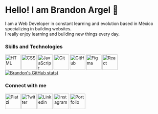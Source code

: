 <h1>Hello! I am Brandon Argel 🚀</h1>

<p>I am a Web Developer in constant learning and evolution based in México specializing in building websites.<br /> I really enjoy learning and building new things every day.</p>

<h3>Skills and Technologies</h3>

<img align="left" alt="HTML" title="HTML" height="50px" src="https://firebasestorage.googleapis.com/v0/b/personal-project-brandon.appspot.com/o/svg%2Fhtml.svg?alt=media&token=087ea885-9aac-4f17-a0e8-b0a62bc94f09" /><img align="left" alt="CSS" title="CSS" height="50px" src="https://firebasestorage.googleapis.com/v0/b/personal-project-brandon.appspot.com/o/svg%2Fcss.svg?alt=media&token=60ddd5f7-0337-4614-98f5-8db57e0bb40e" /><img align="left" alt="JavaScript" title="JavaScript" height="50px" src="https://firebasestorage.googleapis.com/v0/b/personal-project-brandon.appspot.com/o/svg%2Fjs.svg?alt=media&token=795b63ae-189b-46eb-a096-0abdf13c98f3" /><img align="left" alt="Git" title="Git" height="50px" src="https://firebasestorage.googleapis.com/v0/b/personal-project-brandon.appspot.com/o/svg%2Fgit.svg?alt=media&token=b826631b-88d7-45eb-87c6-d262b89f786f" /><img align="left" alt="GitHub" title="GitHub" height="50px" src="https://firebasestorage.googleapis.com/v0/b/personal-project-brandon.appspot.com/o/svg%2Fgithub.svg?alt=media&token=42c18610-a4ba-40d8-8436-9f32e1505c98" /><img align="left" alt="Figma" title="Figma" height="50px" src="https://firebasestorage.googleapis.com/v0/b/personal-project-brandon.appspot.com/o/svg%2FFigma.svg?alt=media&token=2f7c1b5d-33a4-48d7-9856-040cc175989d" /><img align="left" alt="React" title="React" height="50px" src="https://firebasestorage.googleapis.com/v0/b/personal-project-brandon.appspot.com/o/svg%2Freact.svg?alt=media&token=3638d1c2-7e83-4edd-809e-c6fcd9a687a9" /><!--<img align="left" alt="Terminal de comandos" title="Terminal de comandos" height="50px" src="https://firebasestorage.googleapis.com/v0/b/personal-project-brandon.appspot.com/o/svg%2Fterminal.svg?alt=media&token=e443153d-6c1d-4c84-9267-2181bc642639" /> -->
</br></br></br>
[![Brandon's GitHub stats](https://github-readme-stats.vercel.app/api?username=BrandonArgel&count_private=true&show_icons=true&title_color=16ffe2&icon_color=16ffe2&text_color=ffffff&bg_color=000000&border_radius=10))](https://github.com/anuraghazra/github-readme-stats)
<!-- Nav -->
<h3>Connect with me</h3>
<a href="https://platzi.com/p/BrandArgel/" target="_blank"><img height="50" alt="Platzi" title="Platzi" align="left" src="https://firebasestorage.googleapis.com/v0/b/personal-project-brandon.appspot.com/o/svg%2Fplatzi.svg?alt=media&token=54945839-1dcc-48b5-9af7-3fb83445d9b1" /></a><a href="https://twitter.com/BrandonArgelVD" target="_blank"><img height="50" alt="Twitter" title="Twitter" align="left" src="https://firebasestorage.googleapis.com/v0/b/personal-project-brandon.appspot.com/o/svg%2Ftwitter.svg?alt=media&token=8b2470e4-ec9f-4491-b760-2ad8c22a3f32" /></a><a href="https://www.linkedin.com/in/brandargel/" target="_blank"><img height="50" alt="Linkedin" title="Linkedin" align="left" src="https://firebasestorage.googleapis.com/v0/b/personal-project-brandon.appspot.com/o/svg%2Flinkedin.svg?alt=media&token=c0b23b31-dd76-4e9c-87db-3480b13d4c4c" /></a><a href="https://brandonargel.github.io/" target="_blank"><img height="50" alt="Instagram" title="Instagram" align="left" src="https://firebasestorage.googleapis.com/v0/b/personal-project-brandon.appspot.com/o/svg%2Finstagram.svg?alt=media&token=07765296-feb4-461e-9ce0-ca89562bb616" /></a><a href="https://brandonargel.me" target="_blank"><img height="50" alt="Portfolio" title="Portfolio" align="left" src="https://firebasestorage.googleapis.com/v0/b/personal-project-brandon.appspot.com/o/svg%2Flogo.svg?alt=media&token=09e59762-aa3d-4c17-855e-eb7a3be7758f" /></a>

